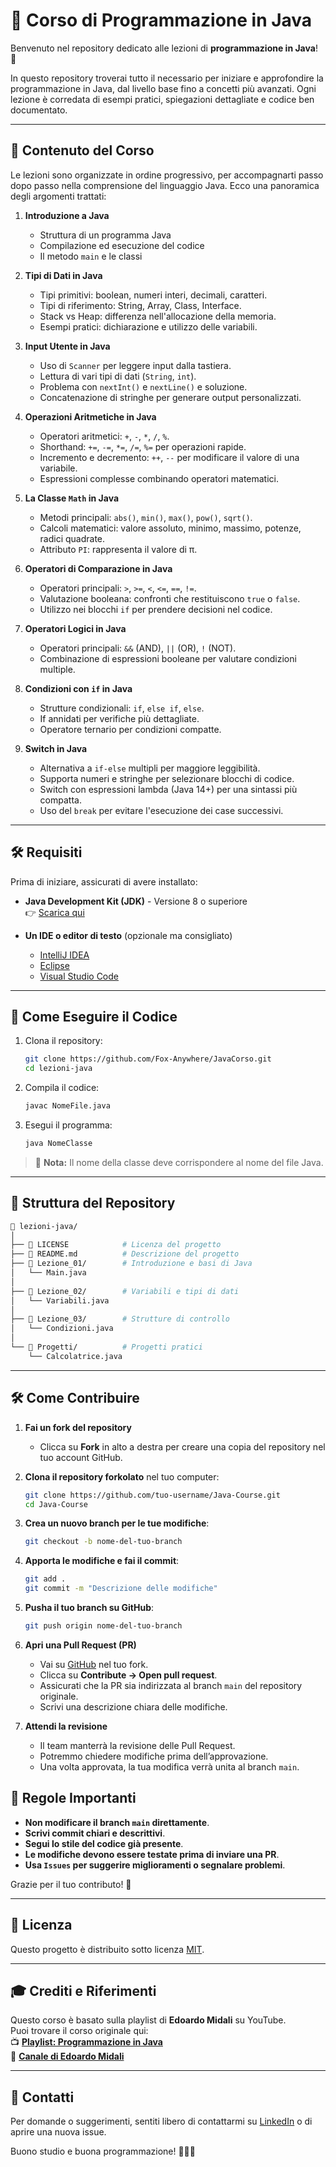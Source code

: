 # 📘 Corso di Programmazione in Java

Benvenuto nel repository dedicato alle lezioni di **programmazione in Java**! 🚀

In questo repository troverai tutto il necessario per iniziare e approfondire la programmazione in Java, dal livello base fino a concetti più avanzati. Ogni lezione è corredata di esempi pratici, spiegazioni dettagliate e codice ben documentato.

---

## 📑 Contenuto del Corso

Le lezioni sono organizzate in ordine progressivo, per accompagnarti passo dopo passo nella comprensione del linguaggio Java. Ecco una panoramica degli argomenti trattati:

1. **Introduzione a Java**
   - Struttura di un programma Java
   - Compilazione ed esecuzione del codice
   - Il metodo `main` e le classi

2. **Tipi di Dati in Java** 
   - Tipi primitivi: boolean, numeri interi, decimali, caratteri.  
   - Tipi di riferimento: String, Array, Class, Interface.  
   - Stack vs Heap: differenza nell'allocazione della memoria.  
   - Esempi pratici: dichiarazione e utilizzo delle variabili.

3. **Input Utente in Java**  
   - Uso di `Scanner` per leggere input dalla tastiera.  
   - Lettura di vari tipi di dati (`String`, `int`).  
   - Problema con `nextInt()` e `nextLine()` e soluzione.  
   - Concatenazione di stringhe per generare output personalizzati.

4. **Operazioni Aritmetiche in Java**  
   - Operatori aritmetici: `+`, `-`, `*`, `/`, `%`.  
   - Shorthand: `+=`, `-=`, `*=`, `/=`, `%=` per operazioni rapide.  
   - Incremento e decremento: `++`, `--` per modificare il valore di una variabile.  
   - Espressioni complesse combinando operatori matematici.

5. **La Classe `Math` in Java**  
   - Metodi principali: `abs()`, `min()`, `max()`, `pow()`, `sqrt()`.  
   - Calcoli matematici: valore assoluto, minimo, massimo, potenze, radici quadrate.  
   - Attributo `PI`: rappresenta il valore di π.

6. **Operatori di Comparazione in Java**  
   - Operatori principali: `>`, `>=`, `<`, `<=`, `==`, `!=`.  
   - Valutazione booleana: confronti che restituiscono `true` o `false`.  
   - Utilizzo nei blocchi `if` per prendere decisioni nel codice.

7. **Operatori Logici in Java**  
   - Operatori principali: `&&` (AND), `||` (OR), `!` (NOT).  
   - Combinazione di espressioni booleane per valutare condizioni multiple.  

8. **Condizioni con `if` in Java**  
   - Strutture condizionali: `if`, `else if`, `else`.  
   - If annidati per verifiche più dettagliate. 
   - Operatore ternario per condizioni compatte.

9. **Switch in Java**  
   - Alternativa a `if-else` multipli per maggiore leggibilità.  
   - Supporta numeri e stringhe per selezionare blocchi di codice.  
   - Switch con espressioni lambda (Java 14+) per una sintassi più compatta.  
   - Uso del `break` per evitare l'esecuzione dei case successivi.
---

## 🛠️ Requisiti

Prima di iniziare, assicurati di avere installato:

- **Java Development Kit (JDK)** - Versione 8 o superiore  
  👉 [Scarica qui](https://www.oracle.com/java/technologies/javase-downloads.html)

- **Un IDE o editor di testo** (opzionale ma consigliato)
  - [IntelliJ IDEA](https://www.jetbrains.com/idea/)
  - [Eclipse](https://www.eclipse.org/)
  - [Visual Studio Code](https://code.visualstudio.com/)

---

## 🚀 Come Eseguire il Codice

1. Clona il repository:

   ```bash
   git clone https://github.com/Fox-Anywhere/JavaCorso.git
   cd lezioni-java
   ```

2. Compila il codice:

   ```bash
   javac NomeFile.java
   ```

3. Esegui il programma:

   ```bash
   java NomeClasse
   ```

> 🔑 **Nota:** Il nome della classe deve corrispondere al nome del file Java.

---

## 📂 Struttura del Repository

```bash
📁 lezioni-java/
│
├── 📜 LICENSE            # Licenza del progetto
├── 📜 README.md          # Descrizione del progetto
├── 📁 Lezione_01/        # Introduzione e basi di Java
│   └── Main.java
│
├── 📁 Lezione_02/        # Variabili e tipi di dati
│   └── Variabili.java
│
├── 📁 Lezione_03/        # Strutture di controllo
│   └── Condizioni.java
│
└── 📁 Progetti/          # Progetti pratici
    └── Calcolatrice.java
```

---

## 🛠️ Come Contribuire
1. **Fai un fork del repository**
   - Clicca su **Fork** in alto a destra per creare una copia del repository nel tuo account GitHub.

2. **Clona il repository forkolato** nel tuo computer:
   ```bash
   git clone https://github.com/tuo-username/Java-Course.git
   cd Java-Course
   ```

3. **Crea un nuovo branch per le tue modifiche**:
   ```bash
   git checkout -b nome-del-tuo-branch
   ```

4. **Apporta le modifiche e fai il commit**:
   ```bash
   git add .
   git commit -m "Descrizione delle modifiche"
   ```

5. **Pusha il tuo branch su GitHub**:
   ```bash
   git push origin nome-del-tuo-branch
   ```

6. **Apri una Pull Request (PR)**
   - Vai su [GitHub](https://github.com/) nel tuo fork.
   - Clicca su **Contribute → Open pull request**.
   - Assicurati che la PR sia indirizzata al branch `main` del repository originale.
   - Scrivi una descrizione chiara delle modifiche.

7. **Attendi la revisione**
   - Il team manterrà la revisione delle Pull Request.
   - Potremmo chiedere modifiche prima dell’approvazione.
   - Una volta approvata, la tua modifica verrà unita al branch `main`.

## 📌 Regole Importanti
- **Non modificare il branch `main` direttamente**.
- **Scrivi commit chiari e descrittivi**.
- **Segui lo stile del codice già presente**.
- **Le modifiche devono essere testate prima di inviare una PR**.
- **Usa `Issues` per suggerire miglioramenti o segnalare problemi**.

Grazie per il tuo contributo! 🚀

---

## 📜 Licenza

Questo progetto è distribuito sotto licenza [MIT](LICENSE).

---

## 🎓 Crediti e Riferimenti

Questo corso è basato sulla playlist di **Edoardo Midali** su YouTube.  
Puoi trovare il corso originale qui:  
📺 **[Playlist: Programmazione in Java](https://youtube.com/playlist?list=PLP5MAKLy8lP9wbmTi6c4-tmqzyOtLglGP&si=R7jk91BIq-LntIB7)**  
👤 **[Canale di Edoardo Midali](https://www.youtube.com/@EdoardoMidali)**  

---

## 📧 Contatti

Per domande o suggerimenti, sentiti libero di contattarmi su [LinkedIn](https://www.linkedin.com/in/davide-d-amico-/) o di aprire una nuova issue.

Buono studio e buona programmazione! 👨‍💻✨